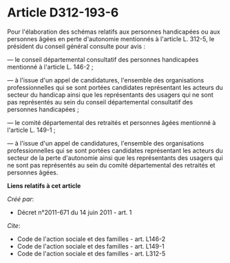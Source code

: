 # Article D312-193-6

Pour l'élaboration des schémas relatifs aux personnes handicapées ou aux personnes âgées en perte d'autonomie mentionnés à
l'article L. 312-5, le président du conseil général consulte pour avis : 

― le conseil départemental consultatif des personnes handicapées mentionné à l'article L. 146-2 ; 

― à l'issue d'un appel de candidatures, l'ensemble des organisations professionnelles qui se sont portées candidates
représentant les acteurs du secteur du handicap ainsi que les représentants des usagers qui ne sont pas représentés au sein
du conseil départemental consultatif des personnes handicapées ; 

― le comité départemental des retraités et personnes âgées mentionné à l'article L. 149-1 ; 

― à l'issue d'un appel de candidatures, l'ensemble des organisations professionnelles qui se sont portées candidates
représentant les acteurs du secteur de la perte d'autonomie ainsi que les représentants des usagers qui ne sont pas
représentés au sein du comité départemental des retraités et personnes âgées.

**Liens relatifs à cet article**

_Créé par_:

  - Décret n°2011-671 du 14 juin 2011 - art. 1

_Cite_:

  - Code de l'action sociale et des familles - art. L146-2
  - Code de l'action sociale et des familles - art. L149-1
  - Code de l'action sociale et des familles - art. L312-5
